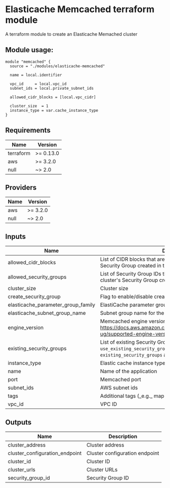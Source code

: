 # Elasticache Memcached terraform module

A terraform module to create an Elasticache Memached cluster

## Module usage:

```hcl
module "memcached" {
  source = "./modules/elasticache-memcached"

  name = local.identifier

  vpc_id     = local.vpc_id
  subnet_ids = local.private_subnet_ids

  allowed_cidr_blocks = [local.vpc_cidr]

  cluster_size  = 1
  instance_type = var.cache_instance_type
}
```

<!-- BEGINNING OF PRE-COMMIT-TERRAFORM DOCS HOOK -->
## Requirements

| Name | Version |
|------|---------|
| terraform | >= 0.13.0 |
| aws | >= 3.2.0 |
| null | ~> 2.0 |

## Providers

| Name | Version |
|------|---------|
| aws | >= 3.2.0 |
| null | ~> 2.0 |

## Inputs

| Name | Description | Type | Default | Required |
|------|-------------|------|---------|:--------:|
| allowed\_cidr\_blocks | List of CIDR blocks that are allowed ingress to the cluster's Security Group created in the module | `list(string)` | `[]` | no |
| allowed\_security\_groups | List of Security Group IDs that are allowed ingress to the cluster's Security Group created in the module | `list(string)` | `[]` | no |
| cluster\_size | Cluster size | `number` | `1` | no |
| create\_security\_group | Flag to enable/disable creation of Security Group in the module. | `bool` | `false` | no |
| elasticache\_parameter\_group\_family | ElastiCache parameter group family | `string` | `"memcached1.5"` | no |
| elasticache\_subnet\_group\_name | Subnet group name for the ElastiCache instance | `string` | `""` | no |
| engine\_version | Memcached engine version. For more info, see https://docs.aws.amazon.com/AmazonElastiCache/latest/mem-ug/supported-engine-versions.html | `string` | `"1.5.16"` | no |
| existing\_security\_groups | List of existing Security Group IDs to place the cluster into. Set `use_existing_security_groups` to `true` to enable using `existing_security_groups` as Security Groups for the cluster | `list(string)` | `[]` | no |
| instance\_type | Elastic cache instance type | `string` | `"cache.t2.micro"` | no |
| name | Name of the application | `string` | n/a | yes |
| port | Memcached port | `number` | `11211` | no |
| subnet\_ids | AWS subnet ids | `list(string)` | `[]` | no |
| tags | Additional tags (\_e.g.\_ map("BusinessUnit","ABC") | `map(string)` | `{}` | no |
| vpc\_id | VPC ID | `string` | `""` | no |

## Outputs

| Name | Description |
|------|-------------|
| cluster\_address | Cluster address |
| cluster\_configuration\_endpoint | Cluster configuration endpoint |
| cluster\_id | Cluster ID |
| cluster\_urls | Cluster URLs |
| security\_group\_id | Security Group ID |

<!-- END OF PRE-COMMIT-TERRAFORM DOCS HOOK -->
